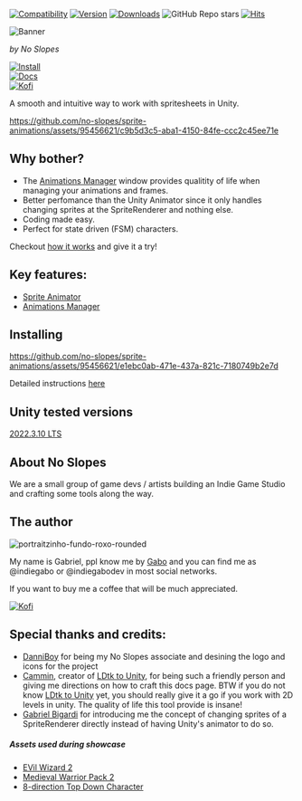 <!-- <p align="right">
  Ler em <a href="README.pt-br.md"> Português do Brasil </a>
</p> -->

[![Compatibility](https://img.shields.io/badge/-2022.3%2B-11191F?logo=Unity&color=5d5d5d)](https://unity.com/releases/editor/archive)
[![Version](https://img.shields.io/npm/v/com.no-slopes.sprite-animations?color=ff424d&label=openupm&registry_uri=https://package.openupm.com)](https://openupm.com/packages/com.no-slopes.sprite-animations/)
[![Downloads](https://img.shields.io/badge/dynamic/json?color=ff424d&label=downloads&query=%24.downloads&suffix=%2Fmonth&url=https%3A%2F%2Fpackage.openupm.com%2Fdownloads%2Fpoint%2Flast-month%2Fcom.no-slopes.sprite-animations)](https://openupm.com/packages/com.no-slopes.sprite-animations/)
![GitHub Repo stars](https://img.shields.io/github/stars/no-slopes/sprite-animations?label=%E2%AD%90&color=ff424d)
[![Hits](https://hits.seeyoufarm.com/api/count/incr/badge.svg?url=https%3A%2F%2Fgithub.com%2Fno-slopes%2Fsprite-animations&count_bg=%23F7404B&title_bg=%235B5B5B&icon=&icon_color=%23514343&title=views&edge_flat=false)](https://hits.seeyoufarm.com)

![Banner](https://no-slopes.github.io/sprite-animations/images/banner.png)

_by No Slopes_

[![Install](https://img.shields.io/badge/%F0%9F%93%81%20Install-7393B3?style=for-the-badge&color=26251f)](https://no-slopes.github.io/sprite-animations/documentation/install.html)  
[![Docs](https://img.shields.io/badge/%F0%9F%93%9A%20Documentation-FFCE00?style=for-the-badge&color=26251f)](https://no-slopes.github.io/sprite-animations)  
[![Kofi](https://img.shields.io/badge/Donate-a73b38?style=for-the-badge&logo=kofi&logoColor=f7404b&color=26251f)](https://ko-fi.com/indiegabo)

A smooth and intuitive way to work with spritesheets in Unity.

https://github.com/no-slopes/sprite-animations/assets/95456621/c9b5d3c5-aba1-4150-84fe-ccc2c45ee71e

## Why bother?

- The [Animations Manager](https://no-slopes.github.io/sprite-animations/documentation/animations-manager/index.html) window provides qualitity of life when managing your animations and frames.
- Better perfomance than the Unity Animator since it only handles changing sprites at the SpriteRenderer and nothing else.
- Coding made easy.
- Perfect for state driven (FSM) characters.

Checkout [how it works](https://no-slopes.github.io/sprite-animations/documentation/how-it-works.html) and give it a try!

## Key features:

- [Sprite Animator](https://no-slopes.github.io/sprite-animations/documentation/sprite-animator/index.html)
- [Animations Manager](https://no-slopes.github.io/sprite-animations/documentation/animations-manager/index.html)

## Installing

https://github.com/no-slopes/sprite-animations/assets/95456621/e1ebc0ab-471e-437a-821c-7180749b2e7d

Detailed instructions [here](https://no-slopes.github.io/sprite-animations/documentation/install.html)

## Unity tested versions

[2022.3.10 LTS](https://unity.com/releases/editor/whats-new/2022.3.10)

## About No Slopes

We are a small group of game devs / artists building an Indie Game Studio and crafting some
tools along the way.

## The author

![portraitzinho-fundo-roxo-rounded](https://github.com/no-slopes/sprite-animations/assets/95456621/2b6523f8-71b4-424c-ae61-5c5d1a3b639e)

My name is Gabriel, ppl know me by [Gabo](https://github.com/indiegabo) and you can find me as @indiegabo or @indiegabodev in most social networks.

If you want to buy me a coffee that will be much appreciated.

[![Kofi](https://img.shields.io/badge/Donate-a73b38?style=for-the-badge&logo=kofi&logoColor=f7404b&color=26251f)](https://ko-fi.com/indiegabo)

## Special thanks and credits:

- [DanniBoy](https://www.linkedin.com/in/daniel-souz/) for being my No Slopes associate and desining the logo and icons for the project
- [Cammin](https://github.com/Cammin), creator of [LDtk to Unity](https://github.com/Cammin/LDtkToUnity), for being such a friendly person and giving me directions on how to craft this docs page. BTW if you do not know [LDtk to Unity](https://github.com/Cammin/LDtkToUnity) yet, you should really give it a go if you work with 2D levels in unity. The quality of life this tool provide is insane!
- [Gabriel Bigardi](https://github.com/GabrielBigardi) for introducing me the concept of changing sprites of a SpriteRenderer directly instead of having Unity's animator to do so.

##### Assets used during showcase

- [EVil Wizard 2](https://luizmelo.itch.io/evil-wizard-2)
- [Medieval Warrior Pack 2](https://luizmelo.itch.io/medieval-warrior-pack-2)
- [8-direction Top Down Character](https://gamekrazzy.itch.io/8-direction-top-down-character)
